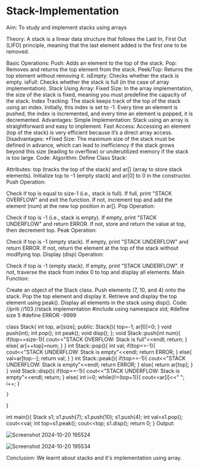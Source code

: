# Stack-Implementation
Aim:
To study and implement stacks using arrays

Theory:
A stack is a linear data structure that follows the Last In, First Out (LIFO) principle, meaning that the last element added is the first one to be removed.

Basic Operations:
Push: Adds an element to the top of the stack.
Pop: Removes and returns the top element from the stack.
Peek/Top: Returns the top element without removing it.
isEmpty: Checks whether the stack is empty.
isFull: Checks whether the stack is full (in the case of array implementation).
Stack Using Array:
Fixed Size: In the array implementation, the size of the stack is fixed, meaning you must predefine the capacity of the stack.
Index Tracking: The stack keeps track of the top of the stack using an index. Initially, this index is set to -1. Every time an element is pushed, the index is incremented, and every time an element is popped, it is decremented.
Advantages:
Simple Implementation: Stack using an array is straightforward and easy to implement.
Fast Access: Accessing an element (top of the stack) is very efficient because it’s a direct array access.
Disadvantages: *Fixed Size: The maximum size of the stack must be defined in advance, which can lead to inefficiency if the stack grows beyond this size (leading to overflow) or underutilized memory if the stack is too large.
Code:
Algorithm:
Define Class Stack:

Attributes: top (tracks the top of the stack) and ar[] (array to store stack elements).
Initialize top to -1 (empty stack) and ar[0] to 0 in the constructor.
Push Operation:

Check if top is equal to size-1 (i.e., stack is full).
If full, print "STACK OVERFLOW" and exit the function.
If not, increment top and add the element (num) at the new top position in ar[].
Pop Operation:

Check if top is -1 (i.e., stack is empty).
If empty, print "STACK UNDERFLOW" and return ERROR.
If not, store and return the value at top, then decrement top.
Peak Operation:

Check if top is -1 (empty stack).
If empty, print "STACK UNDERFLOW" and return ERROR.
If not, return the element at the top of the stack without modifying top.
Display (disp) Operation:

Check if top is -1 (empty stack).
If empty, print "STACK UNDERFLOW".
If not, traverse the stack from index 0 to top and display all elements.
Main Function:

Create an object of the Stack class.
Push elements (7, 10, and 4) onto the stack.
Pop the top element and display it.
Retrieve and display the top element using peak().
Display all elements in the stack using disp().
Code:
//priti
//103
//stack implementation 
#include<iostream>
using namespace std;
#define size 5
#define ERROR -9999

class Stack{
    int top, ar[size];
    public:
    Stack(){
        top=-1;
        ar[0]=0;
    }
    void push(int);
    int pop();
    int peak();
    void disp();
};
void Stack::push(int num){
    if(top==size-1){
        cout<<"STACK OVERFLOW: Stack is full"<<endl;
        return;
    }
    else{
        ar[++top]=num;
    }
}
int Stack::pop(){
    int val;
    if(top==-1){
        cout<<"STACK UNDERFLOW: Stack is empty"<<endl;
        return ERROR;
    }
    else{
        val=ar[top--];
        return val;
    }
}
int Stack::peak(){
    if(top==-1){
        cout<<"STACK UNDERFLOW: Stack is empty"<<endl;
        return ERROR;
    }
    else{
        return ar[top];
    }
}
void Stack::disp(){
    if(top==-1){
        cout<<"STACK UNDERFLOW: Stack is empty"<<endl;
        return;
    }
    else{
        int i=0;
        while(i!=(top+1)){
            cout<<ar[i]<<"  ";
            i++;
        }

    }
}

int main(){
    Stack s1;
    s1.push(7);
    s1.push(10);
    s1.push(4);
    int val=s1.pop();
    cout<<val;
    int top=s1.peak();
    cout<<top;
    s1.disp();
    return 0;
}
Output:

![Screenshot 2024-10-20 195524](https://github.com/user-attachments/assets/cabaa1b4-67af-47e3-913e-81ec02b8e070)

![Screenshot 2024-10-20 195534](https://github.com/user-attachments/assets/9a5421a7-5e96-46be-a898-d8867ed2a35e)

Conclusion:
We learnt about stacks and it's implementation using array.

